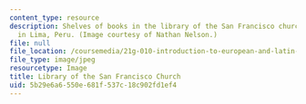 ```yaml
---
content_type: resource
description: Shelves of books in the library of the San Francisco church/monastery
  in Lima, Peru. (Image courtesy of Nathan Nelson.)
file: null
file_location: /coursemedia/21g-010-introduction-to-european-and-latin-american-fiction-fall-2006/5b29e6a6550e681f537c18c902fd1ef4_21g-010f06.jpg
file_type: image/jpeg
resourcetype: Image
title: Library of the San Francisco Church
uid: 5b29e6a6-550e-681f-537c-18c902fd1ef4
---
```

